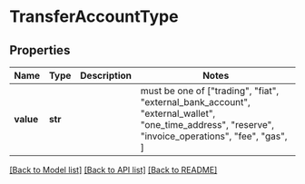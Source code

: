 # TransferAccountType


## Properties
Name | Type | Description | Notes
------------ | ------------- | ------------- | -------------
**value** | **str** |  |  must be one of ["trading", "fiat", "external_bank_account", "external_wallet", "one_time_address", "reserve", "invoice_operations", "fee", "gas", ]

[[Back to Model list]](../README.md#documentation-for-models) [[Back to API list]](../README.md#documentation-for-api-endpoints) [[Back to README]](../README.md)


